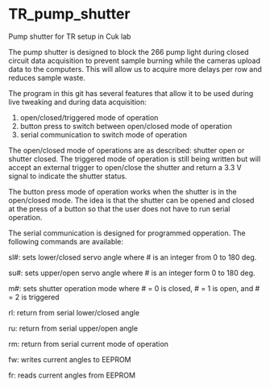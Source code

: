 # TR_pump_shutter
Pump shutter for TR setup in Cuk lab

The pump shutter is designed to block the 266 pump light during closed circuit data acquisition to prevent sample burning while the cameras upload data to the computers. This will allow us to acquire more delays per row and reduces sample waste.

The program in this git has several features that allow it to be used during live tweaking and during data acquisition:
1. open/closed/triggered mode of operation
2. button press to switch between open/closed mode of operation
3. serial communication to switch mode of operation

The open/closed mode of operations are as described: shutter open or shutter closed. The triggered mode of operation is still being written but will accept an external trigger to open/close the shutter and return a 3.3 V signal to indicate the shutter status.

The button press mode of operation works when the shutter is in the open/closed mode. The idea is that the shutter can be opened and closed at the press of a button so that the user does not have to run serial operation.

The serial communication is designed for programmed opperation. The following commands are available:

sl#: sets lower/closed servo angle where # is an integer from 0 to 180 deg.

su#: sets upper/open servo angle where # is an integer form 0 to 180 deg.

m#: sets shutter operation mode where # = 0 is closed, # = 1 is open, and # = 2 is triggered

rl: return from serial lower/closed angle

ru: return from serial upper/open angle

rm: return from serial current mode of operation

fw: writes current angles to EEPROM

fr: reads current angles from EEPROM

